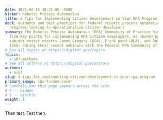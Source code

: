 ```yaml
---
date: 2021-08-16 18:21:00 -0500
kicker: Robotic Process Automation
title: 5 Tips for Implementing Citizen Development in Your RPA Program
deck: Guidance and best practices for federal robotic process automation (RPA)
  programs looking to operationalize citizen developers
summary: The Robotic Process Automation (RPA) Community of Practice highlights
  five key points for implementing RPA citizen developers, as shared by federal
  subject matter experts James Gregory (GSA), Frank Wood (DLA), and Russ Kuehn
  (SSA) during their recent webinars with the Federal RPA Community of Practice.
# See all topics at https://digital.gov/topics
topics:
  - 18f-methods
# See all authors at https://digital.gov/authors
authors:
  - nist
slug: 5-tips-for-implementing-citizen-development-in-your-rpa-program
primary_image: 10x-funded-cover
# Controls how this page appears across the site
# 0 -- hidden
# 1 -- visible
weight: 1
---
```

Then test. Test then.